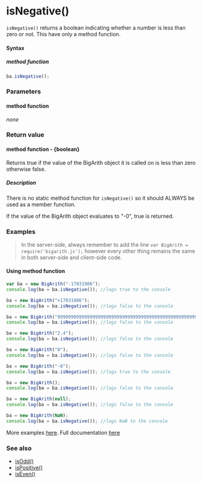 # isNegative()
<code>isNegative()</code> returns a boolean indicating whether a number is less than zero or not. This have only a method function.

#### Syntax
##### method function
```javascript
ba.isNegative();
```
 
### Parameters
#### method function
*none*

### Return value
#### method function - {boolean}
Returns true if the value of the BigArith object it is called on is less than zero otherwise false.

##### Description
There is no static method function for `isNegative()` so it should ALWAYS be used as a member function. 

If the value of the BigArith object evaluates to "-0", true is returned.


### Examples

> In the server-side, always remember to add the line `var BigArith = require('bigarith.js');` however every other thing remains the same in both server-side and client-side code.

#### Using method function

```javascript
var ba = new BigArith("-17031986");
console.log(ba = ba.isNegative()); //logs true to the console

ba = new BigArith("+17031986");
console.log(ba = ba.isNegative()); //logs false to the console

ba = new BigArith("999999999999999999999999999999999999999999999999999999999999999999999999999999999999999999999");
console.log(ba = ba.isNegative()); //logs false to the console

ba = new BigArith("2.4");
console.log(ba = ba.isNegative()); //logs false to the console

ba = new BigArith("0");
console.log(ba = ba.isNegative()); //logs false to the console 

ba = new BigArith("-0");
console.log(ba = ba.isNegative()); //logs true to the console 

ba = new BigArith();
console.log(ba = ba.isNegative()); //logs false to the console 

ba = new BigArith(null);
console.log(ba = ba.isNegative()); //logs false to the console 

ba = new BigArith(NaN);
console.log(ba = ba.isNegative()); //logs NaN to the console 
```

More examples [here](https://github.com/osofem/BigArith.js/tree/master/examples/). Full documentation [here](https://github.com/osofem/BigArith.js/tree/master/documentation)

### See also
* [isOdd()](https://osofem.github.io/BigArith.js/documentation/isodd.html)
* [isPositive()](https://osofem.github.io/BigArith.js/documentation/ispositive.html)
* [isEven()](https://osofem.github.io/BigArith.js/documentation/iseven.html)